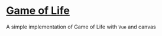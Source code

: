 # [Game of Life](https://en.wikipedia.org/wiki/Conway%27s_Game_of_Life)

A simple implementation of Game of Life with ```Vue``` and canvas